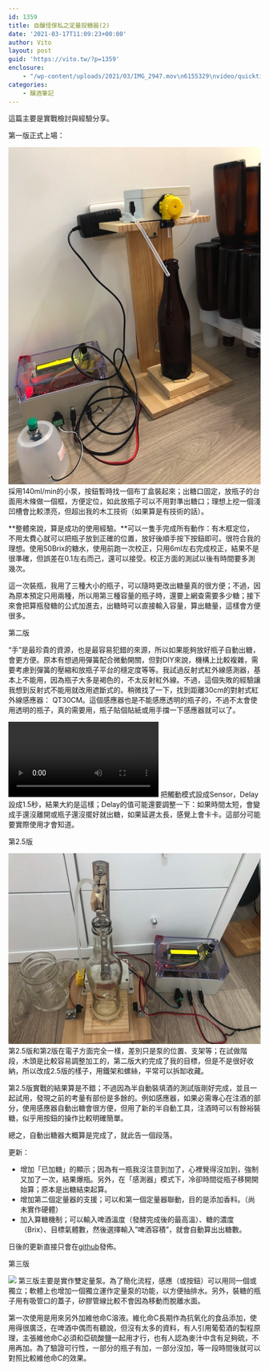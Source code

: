```yaml
---
id: 1359
title: 自釀怪傢私之定量投糖器(2)
date: '2021-03-17T11:09:23+00:00'
author: Vito
layout: post
guid: 'https://vito.tw/?p=1359'
enclosure:
    - "/wp-content/uploads/2021/03/IMG_2947.mov\n6155329\nvideo/quicktime\n"
categories:
    - 釀酒筆記
---
```


這篇主要是實戰檢討與經驗分享。

第一版正式上場：

 ![](/wp-content/uploads/2021/03/sugar-dropper.jpg) 採用140ml/min的小泵，按鈕暫時找一個布丁盒裝起來；出糖口固定，放瓶子的台面用木條做一個框，方便定位，如此放瓶子可以不用對準出糖口；理想上挖一個淺凹槽會比較漂亮，但超出我的木工技術（如果算是有技術的話）。

**整體來說，算是成功的使用經驗。**可以一隻手完成所有動作：有木框定位，不用太費心就可以把瓶子放到正確的位置，放好後順手按下按鈕即可。很符合我的理想。使用50Brix的糖水，使用前跑一次校正，只用6ml左右完成校正，結果不是很準確，但誤差在0.1左右而己，還可以接受。校正方面的測試以後有時間要多測幾次。

這一次裝瓶，我用了三種大小的瓶子，可以隨時更改出糖量真的很方便；不過，因為原本預定只用兩種，所以用第三種容量的瓶子時，還要上網查需要多少糖；接下來會把算瓶發糖的公式加進去，出糖時可以直接輸入容量，算出糖量，這樣會方便很多。

第二版

“手”是最珍貴的資源，也是最容易犯錯的來源，所以如果能夠放好瓶子自動出糖，會更方便。原本有想過用彈簧配合微動開關，但對DIY來說，機構上比較複雜，需要考慮到彈簧的壓縮和放瓶子平台的穩定度等等。我試過反射式紅外線感測器，基本上不能用，因為瓶子大多是褐色的，不太反射紅外線。不過，這個失敗的經驗讓我想到反射式不能用就改用遮斷式的。稍微找了一下，找到距離30cm的對射式紅外線感應器： QT30CM。這個感應器也是不能感應透明的瓶子的，不過不太會使用透明的瓶子，真的需要用，瓶子貼個貼紙或用手擋一下感應器就可以了。


<video controls="" src="/wp-content/uploads/2021/03/IMG_2947.mov"></video> 把觸動模式設成Sensor，Delay設成1.5秒，結果大約是這樣；Delay的值可能還要調整一下：如果時間太短，會變成手還沒離開或瓶子還沒擺好就出糖，如果延遲太長，感覺上會卡卡。這部分可能要實際使用才會知道。

第2.5版

 ![](/wp-content/uploads/2021/04/ver3.jpg) 第2.5版和第2版在電子方面完全一樣，差別只是泵的位置、支架等；在試做階段，木頭是比較容易調整加工的，第二版大約完成了我的目標，但是不是很好收納，所以改成2.5版的樣子，用鐵架和螺絲，平常可以拆缷收藏。

第2.5版實戰的結果算是不錯；不過因為半自動裝填酒的測試版剛好完成，並且一起試用，發現之前的考量有部份是多餘的。例如感應器，如果必需專心在注酒的部分，使用感應器自動出糖會很方便，但用了新的半自動工具，注酒時可以有餘裕裝糖，似乎用按鈕的操作比較明確簡單。

總之，自動出糖器大概算是完成了，就此告一個段落。

更新：

- 增加「已加糖」的顯示；因為有一瓶我沒注意到加了，心裡覺得沒加到，強制又加了一次，結果爆瓶。另外，在「感測器」模式下，冷卻時間從瓶子移開開始算；原本是出糖結束起算。
- 增加第二個定量器的支援；可以和第一個定量器聯動，目的是添加香料。（尚未實作硬體）
- 加入算糖機制；可以輸入啤酒溫度（發酵完成後的最高溫）、糖的濃度（Brix）、目標氣體數，然後選擇輸入”啤酒容積”，就會自動算出出糖數。

日後的更新直接只會在[github](https://github.com/vitotai/SugarDropper)發佈。

第三版

 ![](http://vito.tw/wp-content/uploads/2022/02/doser-1024x868.jpg) 第三版主要是實作雙定量泵。為了簡化流程，感應（或按鈕）可以用同一個或獨立；軟體上也增加一個獨立運作定量泵的功能，以方便抽排水。另外，裝糖的瓶子用有吸管口的蓋子，矽膠管線比較不會因為移動而脫離水面。

第一次使用是用來另外加維他命C溶液。維化命C長期作為抗氧化的食品添加，使用得很廣泛，在啤酒中偶而有聽說，但沒有太多的資料，有人引用葡萄酒的製程原理，主張維他命C必須和亞硫酸鹽一起用才行，也有人認為麥汁中含有足夠硫，不用再加。為了驗證可行性，一部分的瓶子有加，一部分沒加，等一段時間後就可以對照比較維他命C的效果。